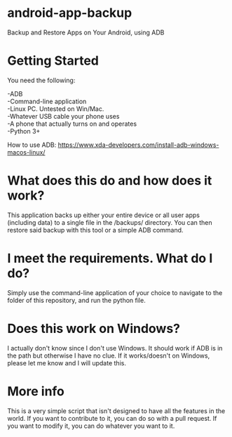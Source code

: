 # android-app-backup
Backup and Restore Apps on Your Android, using ADB

# Getting Started
You need the following:

-ADB\
-Command-line application\
-Linux PC. Untested on Win/Mac.\
-Whatever USB cable your phone uses\
-A phone that actually turns on and operates\
-Python 3+

How to use ADB: https://www.xda-developers.com/install-adb-windows-macos-linux/


# What does this do and how does it work?

This application backs up either your entire device or all user apps (including data) to a single file in the /backups/ directory. You can then restore said backup with this tool or a simple ADB command.

# I meet the requirements. What do I do?

Simply use the command-line application of your choice to navigate to the folder of this repository, and run the python file.

# Does this work on Windows?

I actually don't know since I don't use Windows. It should work if ADB is in the path but otherwise I have no clue. If it works/doesn't on Windows, please let me know and I will update this.

# More info

This is a very simple script that isn't designed to have all the features in the world. If you want to contribute to it, you can do so with a pull request. If you want to modify it, you can do whatever you want to it.
